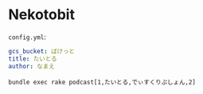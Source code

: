 # Nekotobit

`config.yml`:

```yaml
gcs_bucket: ばけっと
title: たいとる
author: なまえ
```

```shell
bundle exec rake podcast[1,たいとる,でぃすくりぷしょん,2]
```
